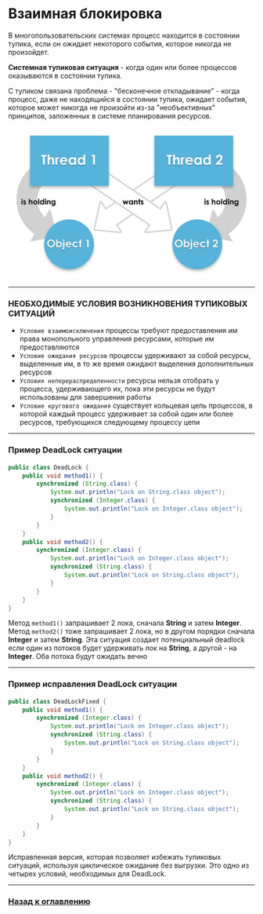 # Взаимная блокировка

В многопользовательских системах процесс находится в состоянии тупика, если он ожидает некоторого события, которое никогда не произойдет.

**Системная тупиковая ситуация** - когда один или более процессов оказываются в состоянии тупика.

С тупиком связана проблема - "бесконечное откладывание" - когда процесс, даже не находящийся в состоянии тупика,
ожидает события, которое может никогда не произойти из-за "необъективных" принципов, заложенных в системе планирования ресурсов.

![](deadlock.jpg)

---

### НЕОБХОДИМЫЕ УСЛОВИЯ ВОЗНИКНОВЕНИЯ ТУПИКОВЫХ СИТУАЦИЙ

-   `Условие взаимоисключения` процессы требуют предоставления им права монопольного управления ресурсами,
    которые им предоставляются
-   `Условие ожидания ресурсов` процессы удерживают за собой ресурсы, выделенные им,
    в то же время ожидают выделения дополнительных ресурсов
-   `Условия неперераспределенности` ресурсы нельзя отобрать у процесса, удерживающего их,
    пока эти ресурсы не будут использованы для завершения работы
-   `Условие кругового ожидания` существует кольцевая цепь процессов, в которой каждый процесс удерживает за собой один или более ресурсов,
    требующихся следующему процессу цепи

---

### Пример DeadLock ситуации 

```java
public class DeadLock {
    public void method1() {
        synchronized (String.class) {
            System.out.println("Lock on String.class object");
            synchronized (Integer.class) {
                System.out.println("Lock on Integer.class object");
            }
        }
    }
    public void method2() {
        synchronized (Integer.class) {
            System.out.println("Lock on Integer.class object");
            synchronized (String.class) {
                System.out.println("Lock on String.class object");
            }
        }
    }
}
```

Метод `method1()` запрашивает 2 лока, сначала **String** и затем **Integer**.
Метод `method2()` тоже запрашивает 2 лока, но в другом порядки сначала **Integer** и затем **String**.
Эта ситуация создает потенциальный deadlock если один из потоков будет удерживать лок на **String**, а другой - на **Integer**.
Оба потока будут ожидать вечно

---

### Пример исправления DeadLock ситуации

```java
public class DeadLockFixed {
    public void method1() {
        synchronized (Integer.class) {
            System.out.println("Lock on Integer.class object");
            synchronized (String.class) {
                System.out.println("Lock on String.class object");
            }
        }
    }
    public void method2() {
        synchronized (Integer.class) {
            System.out.println("Lock on Integer.class object");
            synchronized (String.class) {
                System.out.println("Lock on String.class object");
            }
        }
    }
}
```

Исправленная версия, которая позволяет избежать тупиковых ситуаций, используя циклическое ожидание без выгрузки.
Это одно из четырех условий, необходимых для DeadLock.

---

### [Назад к оглавлению](./README.md)